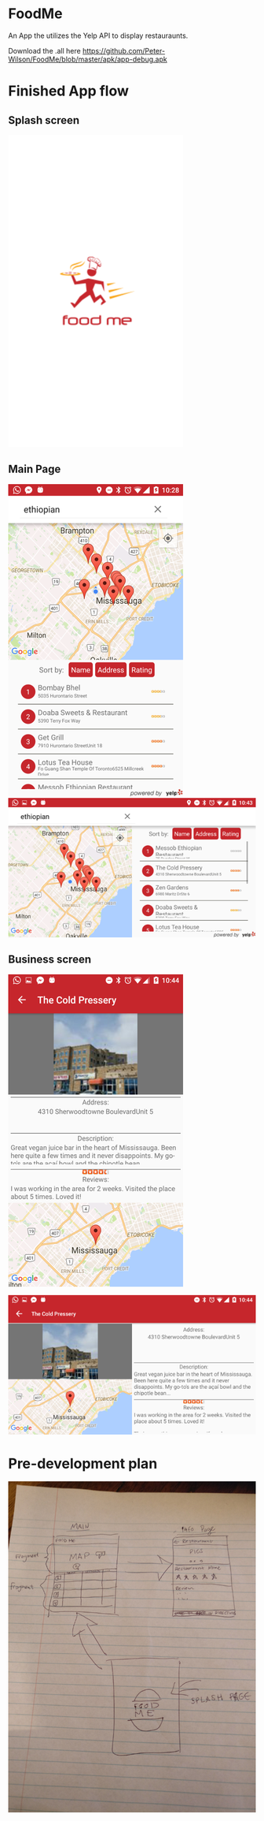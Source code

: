 # FoodMe
An App the utilizes the Yelp API to display restauraunts. 

Download the .all here 
https://github.com/Peter-Wilson/FoodMe/blob/master/apk/app-debug.apk


# Finished App flow

## Splash screen
![Splash](/diagrams/Screenshot_20160802-224325_small.png)


## Main Page
![Vertical](/diagrams/Screenshot_20160802-222844_small.png ) 
![Horizontal](/diagrams/Screenshot_20160802-224348_small.png)


## Business screen
![Vertical](/diagrams/Screenshot_20160802-224405_small.png)

![Horizontal](/diagrams/Screenshot_20160802-224411_small.png)




# Pre-development plan 
![Diagram](/diagrams/rough_flow.jpg)
